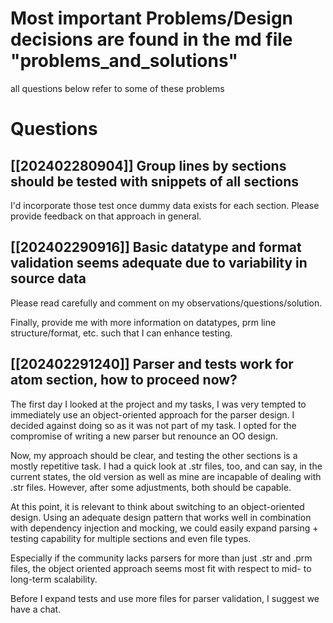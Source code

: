 # Most important Problems/Design decisions are found in the md file "problems_and_solutions"

all questions below refer to some of these problems

# Questions
## [[202402280904]] Group lines by sections should be tested with snippets of all sections

I'd incorporate those test once dummy data exists for each section. Please provide feedback on that approach in general.

## [[202402290916]] Basic datatype and format validation seems adequate due to variability in source data

Please read carefully and comment on my observations/questions/solution.

Finally, provide me with more information on datatypes, prm line structure/format, etc. such that I can enhance testing.

## [[202402291240]] Parser and tests work for atom section, how to proceed now?

The first day I looked at the project and my tasks, I was very tempted to immediately use an object-oriented approach for the parser design.
I decided against doing so as it was not part of my task. I opted for the compromise of writing a new parser but renounce an OO design.

Now, my approach should be clear, and testing the other sections is a mostly repetitive task.
I had a quick look at .str files, too, and can say, in the current states, the old version as well as mine are incapable of dealing with .str files.
However, after some adjustments, both should be capable.

At this point, it is relevant to think about switching to an object-oriented design. Using an adequate design pattern that works well in combination with dependency injection and mocking, we could easily expand parsing + testing capability for multiple sections and even file types.

Especially if the community lacks parsers for more than just .str and .prm files, the object oriented approach seems most fit with respect to mid- to long-term scalability.

Before I expand tests and use more files for parser validation, I suggest we have a chat.